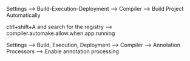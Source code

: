 
Settings --> Build-Execution-Deployment --> Compiler --> Build Project Automatically

ctrl+shift+A and search for the registry --> compiler.automake.allow.when.app.running

Settings --> Build, Execution, Deployment --> Compiler --> Annotation Processors --> Enable annotation processing

